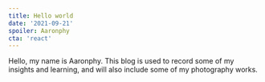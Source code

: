 ```yaml
---
title: Hello world
date: '2021-09-21'
spoiler: Aaronphy
cta: 'react'
---
```


Hello, my name is Aaronphy. This blog is used to record some of my insights and learning, and will also include some of my photography works.

